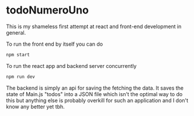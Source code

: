 # todoNumeroUno

This is my shameless first attempt at react and front-end development in general.

To run the front end by itself you can do

```sh
npm start
```

To run the react app and backend server concurrently

```sh
npm run dev
```

The backend is simply an api for saving the fetching the data.
It saves the state of Main.js "todos" into a JSON file which isn't the optimal way to do this but anything else is probably overkill for such an application and I don't know any better yet tbh.
